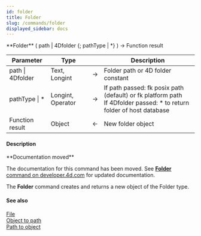 ```yaml
---
id: folder
title: Folder
slug: /commands/folder
displayed_sidebar: docs
---
```


<!--REF #_command_.Folder.Syntax-->**Folder** ( path | 4Dfolder {; pathType | *} ) -> Function result<!-- END REF-->
<!--REF #_command_.Folder.Params-->
| Parameter | Type |  | Description |
| --- | --- | --- | --- |
| path &#124; 4Dfolder | Text, Longint | &srarr; | Folder path or 4D folder constant |
| pathType &#124; * | Longint, Operator | &srarr; | If path passed: fk posix path (default) or fk platform path<br/>If 4Dfolder passed: * to return folder of host database |
| Function result | Object | &larr; | New folder object |

<!-- END REF-->

#### Description 

<!--REF #_command_.Folder.Summary-->**Documentation moved**

The documentation for this command has been moved.<!-- END REF--> See [**Folder** command on developer.4d.com](https://developer.4d.com/docs/API/FolderClass#folder) for updated documentation.

The **Folder** command creates and returns a new object of the Folder type. 

#### See also 

[File](file.md)  
[Object to path](object-to-path.md)  
[Path to object](path-to-object.md)  